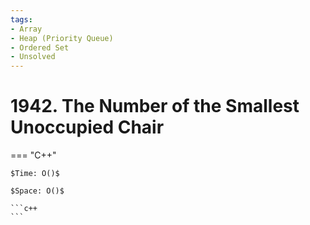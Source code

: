 ```yaml
---
tags:
- Array
- Heap (Priority Queue)
- Ordered Set
- Unsolved
---
```



# 1942. The Number of the Smallest Unoccupied Chair

=== "C++"

    $Time: O()$

    $Space: O()$

    ```c++
    ```